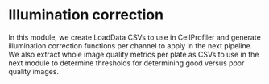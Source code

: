 # Illumination correction

In this module, we create LoadData CSVs to use in CellProfiler and generate illumination correction functions per channel to apply in the next pipeline.
We also extract whole image quality metrics per plate as CSVs to use in the next module to determine thresholds for determining good versus poor quality images.
